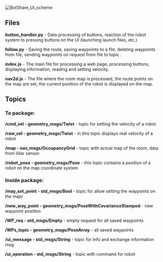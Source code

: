 ![BotShare_UI_scheme](https://user-images.githubusercontent.com/48450527/202912581-200a78c9-9261-48a2-ab1c-87aec058c64c.jpg)

## Files

**button_handler.py** - Data processing of buttons, reaction of the robot system to pressing buttons on the UI (launching launch files, etc.)

**follow.py** - Saving the route, saving waypoints to a file, deleting waypoints from file, sending waypoints on request from file to topic .

**index.js** - The main file for processing a web page, processing buttons, displaying information, reading and setting velocity.

**nav2d.js** - The file where the room map is processed, the route points on the map are set, the current position of the robot is displayed on the map.


## Topics

### To package:

**/cmd_vel - geometry_msgs/Twist** - topic for setting the velocity of a robot.

**/raw_vel - geometry_msgs/Twist** - in this topic displays real velocity of a robot

**/map - nav_msgs/OccupancyGrid** -  topic with actual map of the room, data from lidar sensor.

**/robot_pose - geometry_msgs/Pose** - this topic contains a position of a robot on the map coordinate system


### Inside package:

**/may_set_point - std_msgs/Bool** - topic for allow setting the waypoints on the map/

**/new_way_point - geometry_msgs/PoseWithCovarianceStamped** - new waypoint position 

**/WP_req - std_msgs/Empty** - empty request for all saved waypoints

**/WPs_topic - geometry_msgs/PoseArray** - all saved waypoints

**/ui_message - std_msgs/String** - topic for info and exchange information msg

**/ui_operation - std_msgs/String** - topic with command for robot
